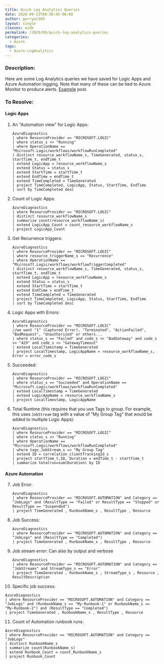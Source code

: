 ```yaml
---
title: Quick Log Analytics Queries
date: 2020-09-23T08:30:45-06:00
author: gerryw1389
layout: single
classes: wide
permalink: /2020/09/quick-log-analytics-queries
categories:
  - Azure
tags:
  - Azure-LogAnalytics
---
```

<!--more-->

### Description:

Here are some Log Analytics queries we have saved for Logic Apps and Azure Automation logging. Note that many of these can be tied to Azure Monitor to produce alerts. [Example](https://automationadmin.com/2020/04/use-log-analytics-with-azure-automation-for-alerts) post.

### To Resolve:

#### Logic Apps

1. An "Automation view" for Logic Apps:

   ```escape
   AzureDiagnostics
   | where ResourceProvider == "MICROSOFT.LOGIC"
   | where status_s <> "Running"
   | where OperationName == "Microsoft.Logic/workflows/workflowRunCompleted"
   | distinct resource_workflowName_s, TimeGenerated, status_s, startTime_t, endTime_t
   | extend LogicApp = resource_workflowName_s
   | extend Status = status_s
   | extend StartTime = startTime_t
   | extend EndTime = endTime_t
   | extend TimeCompleted = TimeGenerated
   | project TimeCompleted, LogicApp, Status, StartTime, EndTime
   | sort by TimeCompleted desc
   ```

2. Count of Logic Apps:

   ```escape
   AzureDiagnostics
   | where ResourceProvider == "MICROSOFT.LOGIC"
   | distinct resource_workflowName_s
   | summarize count(resource_workflowName_s)
   | extend LogicApp_Count = count_resource_workflowName_s
   | project LogicApp_Count
   ```

3. Get Recurrence triggers:

   ```escape
   AzureDiagnostics
   | where ResourceProvider == "MICROSOFT.LOGIC"
   | where resource_triggerName_s == "Recurrence"
   | where OperationName == "Microsoft.Logic/workflows/workflowTriggerCompleted"
   | distinct resource_workflowName_s, TimeGenerated, status_s, startTime_t, endTime_t
   | extend LogicApp = resource_workflowName_s
   | extend Status = status_s
   | extend StartTime = startTime_t
   | extend EndTime = endTime_t
   | extend TimeCompleted = TimeGenerated
   | project TimeCompleted, LogicApp, Status, StartTime, EndTime
   | sort by TimeCompleted desc
   ```

4. Logic Apps with Errors:

   ```escape
   AzureDiagnostics
   | where ResourceProvider == "MICROSOFT.LOGIC"
   //we want "1" (Captured Error), "Terminated", "ActionFailed", "BadRequest", "Unauthorized" or others...
   | where status_s == "Failed" and code_s <> "BadGateway" and code_s <> "429" and code_s <> "GatewayTimeout" 
   | extend LocalTimestamp = TimeGenerated
   | project LocalTimestamp, LogicAppName = resource_workflowName_s, Error = error_code_s
   ```

5. Succeeded:

   ```escape
   AzureDiagnostics
   | where ResourceProvider == "MICROSOFT.LOGIC"
   | where status_s == "Succeeded" and OperationName == "Microsoft.Logic/workflows/workflowRunCompleted"
   | extend LocalTimestamp = TimeGenerated
   | extend LogicAppName = resource_workflowName_s
   | project LocalTimestamp, LogicAppName
   ```

6. Total Runtime (this requires that you use Tags to group. For example, this uses `JobStream` tag with a value of "My Group Tag" that would be added to multiple Logic Apps):

   ```escape
   AzureDiagnostics
   | where ResourceProvider == "MICROSOFT.LOGIC"
   | where status_s <> "Running"
   | where OperationName == "Microsoft.Logic/workflows/workflowRunCompleted"
   | where tags_JobStream_s == "My Group Tag"
   | extend ID = correlation_clientTrackingId_s
   | project startTime_t,ID, Duration = endTime_t - startTime_t
   | summarize totalrun=sum(Duration) by ID
   ```

#### Azure Automation

7. Job Error:

   ```escape
   AzureDiagnostics
   | where ResourceProvider == "MICROSOFT.AUTOMATION" and Category == "JobLogs" and (ResultType == "Failed" or ResultType == "Stopped" or ResultType == "Suspended")
   | project TimeGenerated , RunbookName_s , ResultType , Resource
   ```

8. Job Success:

   ```escape
   AzureDiagnostics
   | where ResourceProvider == "MICROSOFT.AUTOMATION" and Category == "JobLogs" and (ResultType == "Completed")
   | project TimeGenerated , RunbookName_s , ResultType , Resource
   ```

9. Job stream error: Can also by output and verbose

   ```escape
   AzureDiagnostics
   | where ResourceProvider == "MICROSOFT.AUTOMATION" and Category == "JobStreams" and StreamType_s == "Error"
   | project TimeGenerated , RunbookName_s , StreamType_s , Resource , ResultDescription
   ```

10. Specific job success:

   ```escape
   AzureDiagnostics
   | where ResourceProvider == "MICROSOFT.AUTOMATION" and Category == "JobLogs" and (RunbookName_s == "My-Runbook-1" or RunbookName_s == "My-Runbook-2") and (ResultType == "Completed")
   | project TimeGenerated , RunbookName_s , ResultType , Resource
   ```

11. Count of Automation runbook runs:

   ```escape
   AzureDiagnostics
   | where ResourceProvider == "MICROSOFT.AUTOMATION" and Category == "JobLogs"
   | distinct RunbookName_s
   | summarize count(RunbookName_s)
   | extend Runbook_Count = count_RunbookName_s
   | project Runbook_Count
   ```

